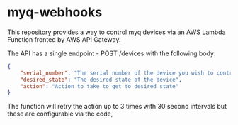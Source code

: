# myq-webhooks
This repository provides a way to control myq devices via an AWS Lambda Function fronted by AWS API Gateway. 

The API has a single endpoint - POST /devices with the following body:
```json
{
    "serial_number": "The serial number of the device you wish to control",
    "desired_state": "The desired state of the device",
    "action": "Action to take to get to desired state"
}
````

The function will retry the action up to 3 times with 30 second intervals but these are configurable via the code, 
